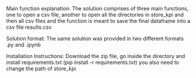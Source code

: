 Main function explanation:
The solution comprises of three main functions, one to open a csv file, another to open all the directories in store_kpi and then all csv files and the function is meant to save the final dataframe into a csv file results.csv 

Solution format:
The same solution was provided in two different formats .py and .ipynb

Installation Instructions:
Download the zip file, go inside the directory and install requirements.txt (pip install -r requirements.txt)
you also need to change the path of store_kpi